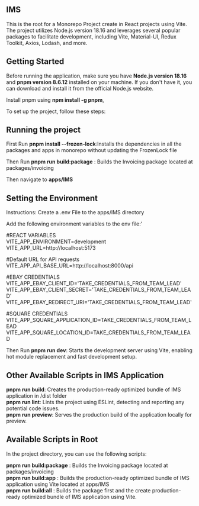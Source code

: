 ## IMS

This is the root for a Monorepo Project create in React projects using Vite. The project utilizes Node.js version
18.16 and leverages several popular packages to facilitate development,
including Vite, Material-UI, Redux Toolkit, Axios, Lodash, and more.

## Getting Started

Before running the application, make sure you have **Node.js version 18.16** and **pnpm version 8.6.12**
installed on your machine. If you don't have it, you can download and install it
from the official Node.js website.

Install pnpm using **npm install -g pnpm**,

To set up the project, follow these steps:

## Running the project

First Run **pnpm install --frozen-lock**:Installs the dependencies in all the packages and apps in monorepo without updating the FrozenLock file

Then Run **pnpm run build:package** : Builds the Invoicing package located at packages/invoicing<br/>

Then navigate to **apps/IMS**

## Setting the Environment

Instructions: Create a .env File to the apps/IMS directory

Add the following environment variables to the env file:'

#REACT VARIABLES<br/>
VITE_APP_ENVIRONMENT=development<br/>
VITE_APP_URL=http://localhost:5173<br/>

#Default URL for API requests<br/>
VITE_APP_API_BASE_URL=http://localhost:8000/api<br/>

#EBAY CREDENTIALS<br/>
VITE_APP_EBAY_CLIENT_ID='TAKE_CREDENTIALS_FROM_TEAM_LEAD'<br/>
VITE_APP_EBAY_CLIENT_SECRET='TAKE_CREDENTIALS_FROM_TEAM_LEAD'<br/>
VITE_APP_EBAY_REDIRECT_URI='TAKE_CREDENTIALS_FROM_TEAM_LEAD'<br/>

#SQUARE CREDENTIALS<br/>
VITE_APP_SQUARE_APPLICATION_ID=TAKE_CREDENTIALS_FROM_TEAM_LEAD<br/>
VITE_APP_SQUARE_LOCATION_ID=TAKE_CREDENTIALS_FROM_TEAM_LEAD<br/>

Then Run **pnpm run dev**: Starts the development server using Vite, enabling hot module
replacement and fast development setup.<br/>


## Other Available Scripts in IMS Application

**pnpm run build**: Creates the production-ready optimized bundle of IMS application in /dist folder<br/>
**pnpm run lint**: Lints the project
using ESLint, detecting and reporting any potential code issues.<br/>
**pnpm run preview**: Serves the production build of the application locally for preview.

## Available Scripts in Root

In the project directory, you can use the following scripts:

**pnpm run build:package** : Builds the Invoicing package located at packages/invoicing<br/>
**pnpm run build:app** : Builds the production-ready optimized bundle of IMS application using Vite located at apps/IMS<br/>
**pnpm run build:all** : Builds the package first and the create
production-ready optimized bundle of IMS application using Vite.<br/>

